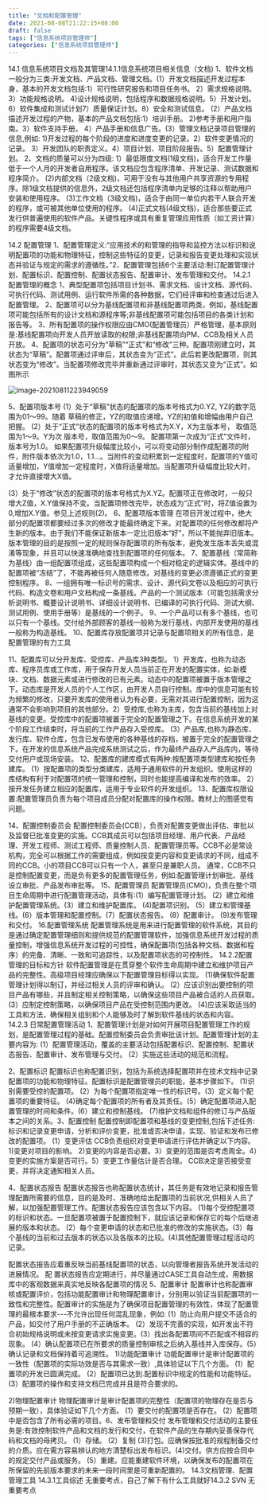 ```yaml
---
title: "文档和配置管理"
date: 2021-08-08T21:22:15+08:00
draft: false
tags: ["信息系统项目管理师"]
categories: ["信息系统项目管理师"]
---
```


14.1 信息系统项目文档及其管理14.1.1信息系统项目相关信息（文档)
1、软件文档一般分为三类:开发文档、产品文档、管理文档。(1）开发文档描述开发过程本身，基本的开发文档包括:1）可行性研究报告和项目任务书。
2）需求规格说明。
3）功能规格说明。
4)设计规格说明，包括程序和数据规格说明。5）开发计划。
6）软件集成和测试计划7）质量保证计划。8）安全和测试信息。
(2）产品文档描述开发过程的产物，基本的产品文档包括:1）培训手册。
2)参考手册和用户指南。3）软件支持手册。
4）产品手册和信息广告。(3）管理文档记录项目管理的信息,例如:
1)开发过程的每个阶段的进度和进度变更的记录。2）软件变更情况的记录。
3）开发团队的职责定义。4）项目计划、项目阶段报告。5）配置管理计划。
2、文档的质量可以分为四级:
1）最低限度文档(1级文档)，适合开发工作量低于一个人月的开发者自用程序。该文档应包含程序清单、开发记录、测试数据和程序简介。
(2)内部文档（2级文档)，可用于没有与其他用户共享资源的专用程序。除1级文档提供的信息外，2级文档还包括程序清单内足够的注释以帮助用户安装和使用程序。
(3)工作文档（3级文档)，适合于由同一单位内若干人联合开发的程序，或可被其他单位使用的程序。
(4)正式文档(4级文档)，适合那些要正式发行供普遍使用的软件产品。关键性程序或具有重复管理应用性质（如工资计算）的程序需要4级文档。

14.2 配置管理
1、配置管理定义:“应用技术的和管理的指导和监控方法以标识和说明配置项的功能和物理特征，控制这些特征的变更，记录和报告变更处理和实现状态并验证与规定的需求的遵循性。”2、配置管理包括6个主要活动:制订配置管理计划、配置标识、配置控制、配置状态报告、配置审计、发布管理和交付。
14.2.1 配置管理的概念
1、典型配置项包括项目计划书、需求文档、设计文档、源代码、可执行代码、测试用例、运行软件所需的各种数据，它们经评审和检查通过后进入配置管理。
2、配置项可以分为基线配置项和非基线配置项两类，例如，基线配置项可能包括所有的设计文档和源程序等;非基线配置项可能包括项目的各类计划和报告等。
3、所有配置项的操作权限应由CMO(配置管理员）严格管理，基本原则是:基线配置项向开发人员开放读取的权限;非基线配置项向PM、CCB及相关人员开放。
4、配置项的状态可分为“草稿”“正式”和“修改”三种。配置项刚建立时，其状态为“草稿”。配置项通过评审后，其状态变为“正式”。此后若更改配置项，则其状态变为“修改”。当配置项修改完毕并重新通过评审时，其状态又变为“正式”。如图所示

![image-20210811223949059](https://luckly007.oss-cn-beijing.aliyuncs.com/img/image-20210811223949059.png)

5、配置项版本号
(1）处于“草稿”状态的配置项的版本号格式为0.YZ,
YZ的数字范围为01～99。随着
草稿的修正，YZ的取值应递增。YZ的初值和增幅由用户自己把握。
(2）处于“正式”状态的配置项的版本号格式为X.Y，X为主版本号，
取值范围为1～9。Y为次
版本号，取值范围为0～9。
配置项第一次成为“正式”文件时，版本号为1.0。
如果配置项升级幅度比较小，可以将变动部分制作成配置项的附件，附件版本依次为1.0，1.1…。当附件的变动积累到一定程度时，配置项的Y值可适量增加，Y值增加一定程度时，X值将适量增加。当配置项升级幅度比较大时，才允许直接增大X值。

(3）处于“修改”状态的配置项的版本号格式为X.YZ。配置项正在修改时，一般只增大Z值，X.Y值保持不变。当配置项修改完毕，状态成为“正式”时，将Z值设置为0,增加X.Y值。参见上述规则(2)。
6、配置项版本管理
在项目开发过程中，绝大部分的配置项都要经过多次的修改才能最终确定下来。对配置项的任何修改都将产生新的版本。由于我们不能保证新版本一定比旧版本“好”，所以不能抛弃旧版本。版本管理的目的是按照一定的规则保存配置项的所有版本，避免发生版本丢失或混淆等现象，并且可以快速准确地查找到配置项的任何版本。
7、配置基线（常简称为基线）由一组配置项组成，这些配置项构成一个相对稳定的逻辑实体。基线中的配置项被“冻结”了，不能再被任何人随意修改。对基线的变更必须遵循正式的变更控制程序。
8、一组拥有唯一标识号的需求、设计、源代码文卷以及相应的可执行代码、构造文卷和用户文档构成一条基线。产品的一个测试版本（可能包括需求分析说明书、概要设计说明书、详细设计说明书、已编译的可执行代码、测试大纲、测试用例、使用手册等）是基线的一个例子。
9、一个产品可以有多个基线，也可以只有一个基线。交付给外部顾客的基线一般称为发行基线，内部开发使用的基线一般称为构造基线。
10、配置库存放配置项并记录与配置项相关的所有信息，是配置管理的有力工具

11、配置库可以分开发库、受控库、产品库3种类型。
1）开发库，也称为动态库、程序员库或工作库，用于保存开发人员当前正在开发的配置实体，如:新模块、文档、数据元素或进行修改的已有元素。动态中的配置项被置于版本管理之下。动态库是开发人员的个人工作区，由开发人员自行控制。库中的信息可能有较为频繁的修改，只要开发库的使用者认为有必要，无需对其进行配置控制，因为这通常不会影响到项目的其他部分。2）受控库,也称为主库，包含当前的基线加上对基线的变更。受控库中的配置项被置于完全的配置管理之下。在信息系统开发的某个阶段工作结束时，将当前的工作产品存入受控库。
(3）产品库,也称为静态库、发行库、软件仓库，包含已发布使用的各种基线的存档，被置于完全的配置管理之下。在开发的信息系统产品完成系统测试之后，作为最终产品存入产品库内，等待交付用户或现场安装。
12、配置库的建库模式有两种:按配置项类型建库和按任务建库。
(1）按配置项的类型分类建库，适用于通用软件的开发组织。使用这样的库结构有利于对配置项的统一管理和控制，同时也能提高编译和发布的效率。
2）按开发任务建立相应的配置库，适用于专业软件的开发组织。
13、配置库权限设置:配置管理员负责为每个项目成员分配对配置库的操作权限。教材上的图感觉有问题。

14、配置控制委员会
配置控制委员会(CCB），负责对配置变更做出评估、审批以及监督巳批准变更的实施。CCB其成员可以包括项目经理、用户代表、产品经理、开发工程师、测试工程师、质量控制人员、配置管理员等。CCB不必是常设机构，完全可以根据工作的需要组成，例如按变更内容和变更请求的不同，组成不同的CCB。小的项目CCB可以只有一个人，甚至只是兼职人员。
通常，CCB不只是控制配置变更，而是负有更多的配置管理任务，例如:配置管理计划审批、基线设立审批、产品发布审批等。
15、配置管理员
配置管理员(CMO)，负责在整个项目生命周期中进行配置管理活动，具体有:(1）编写配置管理计划。
(2）建立和维护配置管理系统。(3）建立和维护配置库。
(4)配置项识别。
(5）建立和管理基线。(6）版本管理和配置控制。(7）配置状态报告。
(8）配置审计。
(9)发布管理和交付。
16.配置管理系统
配置管理系统是用来进行配置管理的软件系统，其目的是通过确定配置管理细则和提供规范的配置管理软件，加强信息系统开发过程的质量控制，增强信息系统开发过程的可控性，确保配置项(包括各种文档、数据和程序）的完备、清晰、一致和可追踪性，以及配置项状态的可控制性。
14.2.2配置管理的目标和方针
软件配置管理是在贯穿整个软件生命周期中建立和维护项目产品的完整性。高级项目经理应确保以下配置管理目标得以实现。
(1)确保软件配置管理计划得以制订，并经过相关人员的评审和确认。
(2）应该识别出要控制的项目产品有哪些，并且制定相关控制策略，以确保这些项目产品被合适的人员获取。
(3）应制定控制策略，以确保项目产品在受控制范围内更改。
(4)应该采取适当的工具和方法，确保相关组别和个人能够及时了解到软件基线的状态和内容。
14.2.3 日常配置管理活动
1、配置管理计划是对如何开展项目配置管理工作的规划，是配置管理过程的基础。配置控制委员会负责审批该计划。配置管理计划的主要内容为:
(1）配置管理活动，覆盖的主要活动包括配置标识、配置控制、配置状态报告、配置审计、发布管理与交付。
(2）实施这些活动的规范和流程。

2、配置标识
配置标识也称配置识别，包括为系统选择配置项并在技术文档中记录配置项的功能和物理特征。配置标识是配置管理员的职能，基本步骤如下。
(1)识别需要受控的配置项。
(2）为每个配置项指定唯一性的标识号。(3）定义每个配置项的重要特征。
(4)确定每个配置项的所有者及其责任。(5）确定配置项进入配置管理的时间和条件。(6）建立和控制基线。
(7)维护文档和组件的修订与产品版本之间的关系。3、配置控制
配置控制即配置项和基线的变更控制,包括下述任务:标识和记录变更申请，分析和评价变更，批准或否决申请，实现、验证和发布已修改的配置项。
(1）变更评估
CCB负责组织对变更申请进行评估并确定以下内容。
1)变更对项目的影响。
2)变更的内容是否必要。3）变更的范围是否考虑周全。4）变更的实施方案是否可行。5）变更工作量估计是否合理。
CCB决定是否接受变更，并将决定通知相关人员。

4、配置状态报告
配置状态报告也称配置状态统计，其任务是有效地记录和报告管理配置所需要的信息，目的是及时、准确地给出配置项的当前状况,供相关人员了解，以加强配置管理工作。配置状态报告应该包含以下内容。
(1)每个受控配置项的标识和状态。一旦配置项被置于配置控制下，就应该记录和保存它的每个后继进展的版本和状态。
(2）每个变更申请的状态和已批准的修改的实施状态。(3）每个基线的当前和过去版本的状态以及各版本的比较。(4)其他配置管理过程活动的记录。

配置状态报告应着重反映当前基线配置项的状态，以向管理者报告系统开发活动的进展情况。
配
置状态报告应定期进行，并尽量通过CASE工具自动生成，用数据库中的客观数据来真实地反映各配置项的情况
5、配置审计
配置审计也称配置审核或配置评价，包括功能配置审计和物理配置审计，分别用以验证当前配置项的一致性和完整性。配置审计的实施是为了确保项目配置管理的有效性，体现了配置管理的最根本要求---不允许出现任何混乱现象，例如:
(1）防止向用户提交不适合的产品，如交付了用户手册的不正确版本。
(2）发现不完善的实现，如开发出不符合初始规格说明或未按变更请求实施变更。(3）找出各配置项间不匹配或不相容的现象。
(4）确认配置项已在所要求的质量控制审核之后纳入基线并入库保存。(5）确认记录和文档保持着可追溯性。
1)功能配置审计
功能配置审计是审计配置项的一致性（配置项的实际功效是否与其需求一致）,具体验证以下几个方面。
(1）配置项的开发已圆满完成。
(2）配置项已达到.配置标识中规定的性能和功能特征。(3）配置项的操作和支持文档巳完成并且是符合要求的。

2)物理配置审计
物理配置审计是审计配置项的完整性（配置项的物理存在是否与预期一致），具体验证如下几个方面。
(1）要交付的配置项是否存在。
(2）配置项中是否包含了所有必需的项目。6、发布管理和交付
发布管理和交付活动的主要任务是:有效控制软件产品和文档的发行和交付，在软件产品的生存期内妥善保存代码和文档的母拷贝。
(1）存储。
(2）复制
(3)打包。应确保按批准的规程制备交付的介质。应在需方容易辨认的地方清楚标出发布标识。(4)交付。供方应按合同中的规定交付产品或服务。
(5）重建。应能重建软件环境，以确保发布的配置项在所保留的先前版本要求的未来一段时间里是可重新配置的。
14.3文档管理、配置管理工具
14.3.1工具综述
无重要考点，自己了解下有什么工具就好14.3.2 SVN
无重要考点
